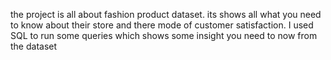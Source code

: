 the project is all about fashion product dataset. its shows all what you need to know about their store and there mode of customer satisfaction. I used SQL to run some queries which shows some insight you need to now from the dataset
